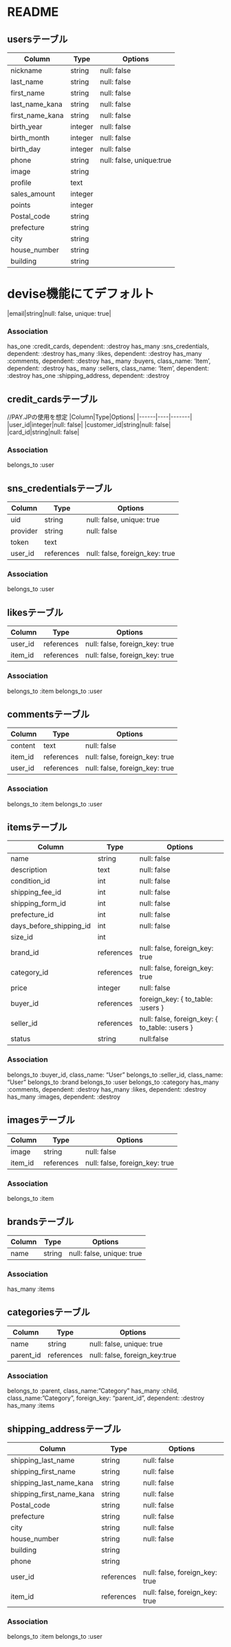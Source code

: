 # README
## usersテーブル
|Column|Type|Options|
|------|----|-------|
|nickname|string|null: false|
|last_name|string|null: false|
|first_name|string|null: false|
|last_name_kana|string|null: false|
|first_name_kana|string|null: false|
|birth_year|integer|null: false|
|birth_month|integer|null: false|
|birth_day|integer|null: false|
|phone|string|null: false, unique:true|
|image|string|
|profile|text|
|sales_amount|integer|
|points|integer|
|Postal_code|string
|prefecture|string
|city|string
|house_number|string
|building|string|
# devise機能にてデフォルト
|email|string|null: false, unique: true| 

### Association
has_one :credit_cards, dependent: :destroy
has_many :sns_credentials, dependent: :destroy
has_many :likes, dependent: :destroy
has_many :comments, dependent: :destroy
has_ many :buyers, class_name: ‘Item’, dependent: :destroy
has_ many :sellers, class_name: ‘Item’, dependent: :destroy
has_one :shipping_address, dependent: :destroy

## credit_cardsテーブル
//PAY.JPの使用を想定
|Column|Type|Options|
|------|----|-------|
|user_id|integer|null: false|
|customer_id|string|null: false|
|card_id|string|null: false|
### Association
belongs_to :user

## sns_credentialsテーブル
|Column|Type|Options|
|------|----|-------|
|uid|string|null: false, unique: true|
|provider|string|null: false|
|token|text||
|user_id|references|null: false, foreign_key: true|
### Association
belongs_to :user

## likesテーブル
|Column|Type|Options|
|------|----|-------|
|user_id|references|null: false, foreign_key: true|
|item_id|references|null: false, foreign_key: true|
### Association
belongs_to :item
belongs_to :user

## commentsテーブル
|Column|Type|Options|
|------|----|-------|
|content|text|null: false|
|item_id|references|null: false, foreign_key: true|
|user_id|references|null: false, foreign_key: true|
### Association
belongs_to :item
belongs_to :user

## itemsテーブル
|Column|Type|Options|
|------|----|-------|
|name|string|null: false|
|description|text|null: false|
|condition_id|int|null: false|
|shipping_fee_id|int|null: false| 
|shipping_form_id|int|null: false|
|prefecture_id|int|null: false| 
|days_before_shipping_id|int|null: false|
|size_id|int|
|brand_id|references|null: false, foreign_key: true|
|category_id|references|null: false, foreign_key: true|
|price|integer|null: false|
|buyer_id|references|foreign_key:  { to_table: :users }|
|seller_id|references|null: false, foreign_key: { to_table: :users }| 
|status|string|null:false|

### Association
belongs_to :buyer_id, class_name: “User”
belongs_to :seller_id, class_name: “User”
belongs_to :brand
belongs_to :user
belongs_to :category
has_many :comments, dependent: :destroy
has_many :likes, dependent: :destroy
has_many :images, dependent: :destroy


## imagesテーブル
|Column|Type|Options|
|------|----|-------|
|image|string|null: false|
|item_id|references|null: false, foreign_key: true|
### Association
belongs_to :item

## brandsテーブル
|Column|Type|Options|
|------|----|-------|
|name|string|null: false, unique: true|
### Association
has_many :items

## categoriesテーブル
|Column|Type|Options|
|------|----|-------|
|name|string|null: false, unique: true|
|parent_id|references|null: false, foreign_key:true|
### Association
belongs_to :parent, class_name:”Category”
has_many :child, class_name:”Category”, foreign_key: “parent_id”, dependent: :destroy
has_many :items

## shipping_addressテーブル
|Column|Type|Options|
|------|----|-------|
|shipping_last_name|string|null: false|
|shipping_first_name|string|null: false|
|shipping_last_name_kana|string|null: false|
|shipping_first_name_kana|string|null: false|
|Postal_code|string|null: false|
|prefecture|string|null: false|
|city|string|null: false|
|house_number|string|null: false|
|building|string|
|phone|string|
|user_id|references|null: false, foreign_key: true|
|item_id|references|null: false, foreign_key: true|
### Association
belongs_to :item
belongs_to :user